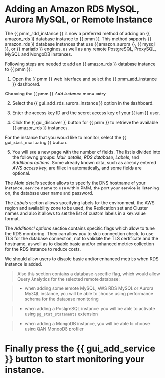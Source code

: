 # Adding an Amazon RDS MySQL, Aurora MySQL, or Remote Instance

The {{ pmm_add_instance }} is now a preferred method of adding an {{ amazon_rds }}
database instance to {{ pmm }}. This method supports {{ amazon_rds }} database instances
that use {{ amazon_aurora }}, {{ mysql }}, or {{ mariadb }} engines, as well as any remote PostgreSQL, ProxySQL, MySQL and MongoDB instances.

Following steps are needed to add an {{ amazon_rds }} database instance to {{ pmm }}:


1. Open the {{ pmm }} web interface and select the {{ pmm_add_instance }} dashboard.

Choosing the {{ pmm }} *Add instance* menu entry


2. Select the {{ gui_add_rds_aurora_instance }} option in the dashboard.


3. Enter the access key ID and the secret access key of your {{ iam }} user.


4. Click the {{ gui_discover }} button for {{ pmm }} to retrieve the available {{ amazon_rds }}
instances.

For the instance that you would like to monitor, select the
{{ gui_start_monitoring }} button.


5. You will see a new page with the number of fields. The list is divided into
the following groups: *Main details*, *RDS database*, *Labels*, and
*Additional options*. Some already known data, such as already entered
*AWS access key*, are filled in automatically, and some fields are optional.

The *Main details* section allows to specify the DNS hostname of your instance,
service name to use within PMM, the port your service is listening on, the
database user name and password.

The *Labels* section allows specifying labels for the environment, the AWS
region and availability zone to be used, the Replication set and Cluster
names and also it allows to set the list of custom labels in a key:value
format.

The *Additional options* section contains specific flags which allow to tune
the RDS monitoring. They can allow you to skip connection check, to use TLS
for the database connection, not to validate the TLS certificate and the
hostname, as well as to disable basic and/or enhanced metrics collection for
the RDS instance to reduce costs.

We should allow users to disable basic and/or enhanced metrics when RDS instance is added.

> Also this section contains a database-specific flag, which would allow Query
> Analytics for the selected remote database:


> * when adding some remote MySQL, AWS RDS MySQL or Aurora MySQL instance, you
> will be able to choose using performance schema for the database monitoring


> * when adding a PostgreSQL instance, you will be able to activate using
> `pg_stat_statements` extension


> * when adding a MongoDB instance, you will be able to choose using
> QAN MongoDB profiler

# Finally press the {{ gui_add_service }} button to start monitoring your instance.
